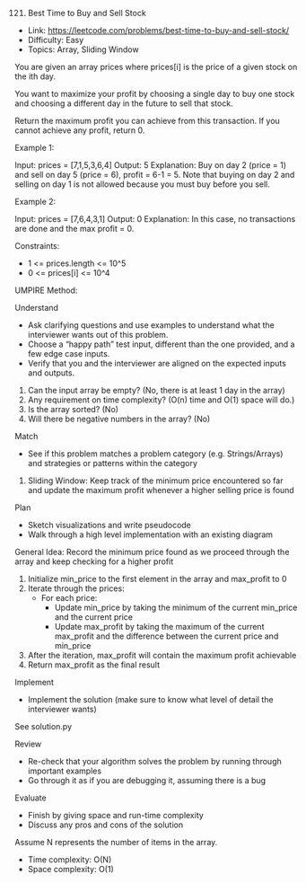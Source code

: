 121. Best Time to Buy and Sell Stock

- Link: https://leetcode.com/problems/best-time-to-buy-and-sell-stock/
- Difficulty: Easy
- Topics: Array, Sliding Window

You are given an array prices where prices[i] is the price of a given stock on the ith day.

You want to maximize your profit by choosing a single day to buy one stock and choosing a different day in the future to sell that stock.

Return the maximum profit you can achieve from this transaction. If you cannot achieve any profit, return 0.


Example 1:

Input: prices = [7,1,5,3,6,4]
Output: 5
Explanation: Buy on day 2 (price = 1) and sell on day 5 (price = 6), profit = 6-1 = 5.
Note that buying on day 2 and selling on day 1 is not allowed because you must buy before you sell.

Example 2:

Input: prices = [7,6,4,3,1]
Output: 0
Explanation: In this case, no transactions are done and the max profit = 0.

Constraints:

* 1 <= prices.length <= 10^5
* 0 <= prices[i] <= 10^4


UMPIRE Method:

Understand

- Ask clarifying questions and use examples to understand what the interviewer wants out of this problem.
- Choose a “happy path” test input, different than the one provided, and a few edge case inputs.
- Verify that you and the interviewer are aligned on the expected inputs and outputs.

1. Can the input array be empty? (No, there is at least 1 day in the array)
2. Any requirement on time complexity? (O(n) time and O(1) space will do.)
3. Is the array sorted? (No)
4. Will there be negative numbers in the array? (No)

Match 

- See if this problem matches a problem category (e.g. Strings/Arrays) and strategies or patterns within the category

1. Sliding Window: Keep track of the minimum price encountered so far and update the maximum profit whenever a higher selling price is found 

Plan 

- Sketch visualizations and write pseudocode
- Walk through a high level implementation with an existing diagram

General Idea: Record the minimum price found as we proceed through the array and keep checking for a higher profit

1. Initialize min_price to the first element in the array and max_profit to 0
2. Iterate through the prices:
    - For each price: 
        - Update min_price by taking the minimum of the current min_price and the current price
        - Update max_profit by taking the maximum of the current max_profit and the difference between the current price and min_price
3. After the iteration, max_profit will contain the maximum profit achievable
4. Return max_profit as the final result

    
Implement 

- Implement the solution (make sure to know what level of detail the interviewer wants)

See solution.py

Review

- Re-check that your algorithm solves the problem by running through important examples
- Go through it as if you are debugging it, assuming there is a bug

Evaluate 

- Finish by giving space and run-time complexity
- Discuss any pros and cons of the solution

Assume N represents the number of items in the array.
- Time complexity: O(N)
- Space complexity: O(1)

